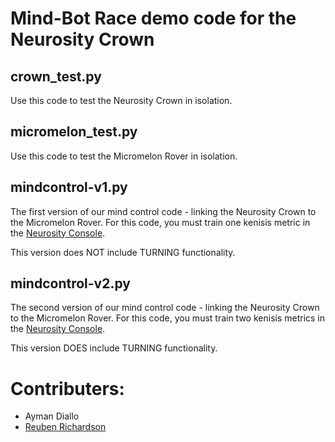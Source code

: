 # Mind-Bot Race demo code for the Neurosity Crown

## crown_test.py

Use this code to test the Neurosity Crown in isolation.

## micromelon_test.py

Use this code to test the Micromelon Rover in isolation.

## mindcontrol-v1.py

The first version of our mind control code - linking the Neurosity Crown to the Micromelon Rover. For this code, you must train one kenisis metric in the [Neurosity Console](https://console.neurosity.co/training).

This version does NOT include TURNING functionality. 

## mindcontrol-v2.py

The second version of our mind control code - linking the Neurosity Crown to the Micromelon Rover. For this code, you must train two kenisis metrics in the [Neurosity Console](https://console.neurosity.co/training).

This version DOES include TURNING functionality. 


# Contributers:

- Ayman Diallo
- [Reuben Richardson](https://github.com/Dooganar)